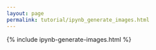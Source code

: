 ```yaml
---
layout: page
permalink: tutorial/ipynb_generate_images.html
---
```

{% include ipynb-generate-images.html %}
